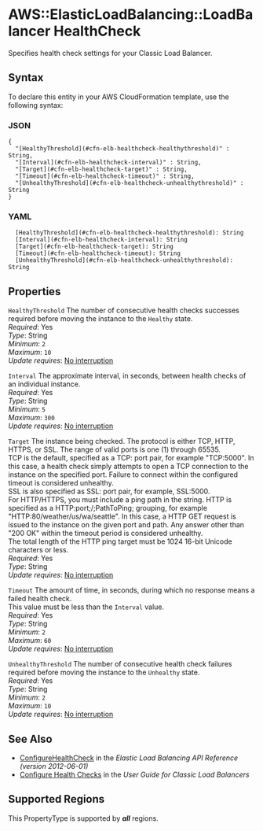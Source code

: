 # AWS::ElasticLoadBalancing::LoadBalancer HealthCheck<a name="aws-properties-ec2-elb-health-check"></a>

Specifies health check settings for your Classic Load Balancer\.

## Syntax<a name="aws-properties-ec2-elb-health-check-syntax"></a>

To declare this entity in your AWS CloudFormation template, use the following syntax:

### JSON<a name="aws-properties-ec2-elb-health-check-syntax.json"></a>

```
{
  "[HealthyThreshold](#cfn-elb-healthcheck-healthythreshold)" : String,
  "[Interval](#cfn-elb-healthcheck-interval)" : String,
  "[Target](#cfn-elb-healthcheck-target)" : String,
  "[Timeout](#cfn-elb-healthcheck-timeout)" : String,
  "[UnhealthyThreshold](#cfn-elb-healthcheck-unhealthythreshold)" : String
}
```

### YAML<a name="aws-properties-ec2-elb-health-check-syntax.yaml"></a>

```
  [HealthyThreshold](#cfn-elb-healthcheck-healthythreshold): String
  [Interval](#cfn-elb-healthcheck-interval): String
  [Target](#cfn-elb-healthcheck-target): String
  [Timeout](#cfn-elb-healthcheck-timeout): String
  [UnhealthyThreshold](#cfn-elb-healthcheck-unhealthythreshold): String
```

## Properties<a name="aws-properties-ec2-elb-health-check-properties"></a>

`HealthyThreshold`  <a name="cfn-elb-healthcheck-healthythreshold"></a>
The number of consecutive health checks successes required before moving the instance to the `Healthy` state\.  
*Required*: Yes  
*Type*: String  
*Minimum*: `2`  
*Maximum*: `10`  
*Update requires*: [No interruption](https://docs.aws.amazon.com/AWSCloudFormation/latest/UserGuide/using-cfn-updating-stacks-update-behaviors.html#update-no-interrupt)

`Interval`  <a name="cfn-elb-healthcheck-interval"></a>
The approximate interval, in seconds, between health checks of an individual instance\.  
*Required*: Yes  
*Type*: String  
*Minimum*: `5`  
*Maximum*: `300`  
*Update requires*: [No interruption](https://docs.aws.amazon.com/AWSCloudFormation/latest/UserGuide/using-cfn-updating-stacks-update-behaviors.html#update-no-interrupt)

`Target`  <a name="cfn-elb-healthcheck-target"></a>
The instance being checked\. The protocol is either TCP, HTTP, HTTPS, or SSL\. The range of valid ports is one \(1\) through 65535\.  
TCP is the default, specified as a TCP: port pair, for example "TCP:5000"\. In this case, a health check simply attempts to open a TCP connection to the instance on the specified port\. Failure to connect within the configured timeout is considered unhealthy\.  
SSL is also specified as SSL: port pair, for example, SSL:5000\.  
For HTTP/HTTPS, you must include a ping path in the string\. HTTP is specified as a HTTP:port;/;PathToPing; grouping, for example "HTTP:80/weather/us/wa/seattle"\. In this case, a HTTP GET request is issued to the instance on the given port and path\. Any answer other than "200 OK" within the timeout period is considered unhealthy\.  
The total length of the HTTP ping target must be 1024 16\-bit Unicode characters or less\.  
*Required*: Yes  
*Type*: String  
*Update requires*: [No interruption](https://docs.aws.amazon.com/AWSCloudFormation/latest/UserGuide/using-cfn-updating-stacks-update-behaviors.html#update-no-interrupt)

`Timeout`  <a name="cfn-elb-healthcheck-timeout"></a>
The amount of time, in seconds, during which no response means a failed health check\.  
This value must be less than the `Interval` value\.  
*Required*: Yes  
*Type*: String  
*Minimum*: `2`  
*Maximum*: `60`  
*Update requires*: [No interruption](https://docs.aws.amazon.com/AWSCloudFormation/latest/UserGuide/using-cfn-updating-stacks-update-behaviors.html#update-no-interrupt)

`UnhealthyThreshold`  <a name="cfn-elb-healthcheck-unhealthythreshold"></a>
The number of consecutive health check failures required before moving the instance to the `Unhealthy` state\.  
*Required*: Yes  
*Type*: String  
*Minimum*: `2`  
*Maximum*: `10`  
*Update requires*: [No interruption](https://docs.aws.amazon.com/AWSCloudFormation/latest/UserGuide/using-cfn-updating-stacks-update-behaviors.html#update-no-interrupt)

## See Also<a name="aws-properties-ec2-elb-health-check--seealso"></a>
+  [ConfigureHealthCheck](https://docs.aws.amazon.com/elasticloadbalancing/2012-06-01/APIReference/API_ConfigureHealthCheck.html) in the *Elastic Load Balancing API Reference \(version 2012\-06\-01\)* 
+  [Configure Health Checks](https://docs.aws.amazon.com/elasticloadbalancing/latest/classic/elb-healthchecks.html) in the *User Guide for Classic Load Balancers* 

## Supported Regions

This PropertyType is supported by ***all*** regions.